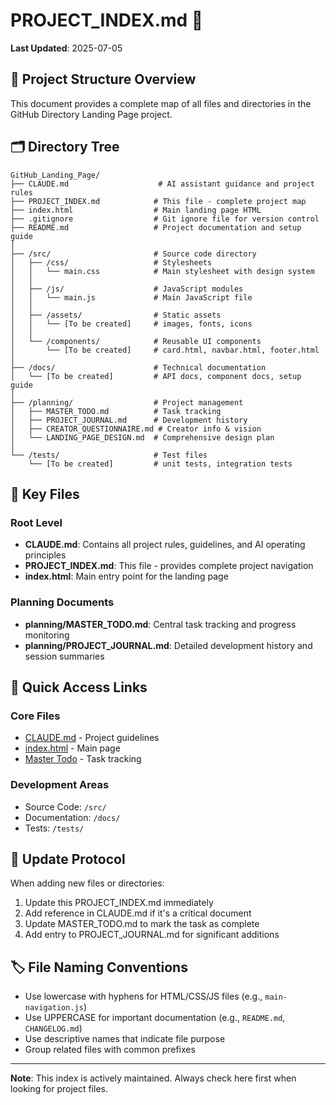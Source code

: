 # PROJECT_INDEX.md 📑

**Last Updated**: 2025-07-05

## 📁 Project Structure Overview

This document provides a complete map of all files and directories in the GitHub Directory Landing Page project.

## 🗂️ Directory Tree

```
GitHub_Landing_Page/
├── CLAUDE.md                    # AI assistant guidance and project rules
├── PROJECT_INDEX.md            # This file - complete project map
├── index.html                  # Main landing page HTML
├── .gitignore                  # Git ignore file for version control
├── README.md                   # Project documentation and setup guide
│
├── /src/                       # Source code directory
│   ├── /css/                   # Stylesheets
│   │   └── main.css            # Main stylesheet with design system
│   │
│   ├── /js/                    # JavaScript modules
│   │   └── main.js             # Main JavaScript file
│   │
│   ├── /assets/                # Static assets
│   │   └── [To be created]     # images, fonts, icons
│   │
│   └── /components/            # Reusable UI components
│       └── [To be created]     # card.html, navbar.html, footer.html
│
├── /docs/                      # Technical documentation
│   └── [To be created]         # API docs, component docs, setup guide
│
├── /planning/                  # Project management
│   ├── MASTER_TODO.md          # Task tracking
│   ├── PROJECT_JOURNAL.md      # Development history
│   ├── CREATOR_QUESTIONNAIRE.md # Creator info & vision
│   └── LANDING_PAGE_DESIGN.md  # Comprehensive design plan
│
└── /tests/                     # Test files
    └── [To be created]         # unit tests, integration tests
```

## 📄 Key Files

### Root Level
- **CLAUDE.md**: Contains all project rules, guidelines, and AI operating principles
- **PROJECT_INDEX.md**: This file - provides complete project navigation
- **index.html**: Main entry point for the landing page

### Planning Documents
- **planning/MASTER_TODO.md**: Central task tracking and progress monitoring
- **planning/PROJECT_JOURNAL.md**: Detailed development history and session summaries

## 🚀 Quick Access Links

### Core Files
- [CLAUDE.md](./CLAUDE.md) - Project guidelines
- [index.html](./index.html) - Main page
- [Master Todo](./planning/MASTER_TODO.md) - Task tracking

### Development Areas
- Source Code: `/src/`
- Documentation: `/docs/`
- Tests: `/tests/`

## 📝 Update Protocol

When adding new files or directories:
1. Update this PROJECT_INDEX.md immediately
2. Add reference in CLAUDE.md if it's a critical document
3. Update MASTER_TODO.md to mark the task as complete
4. Add entry to PROJECT_JOURNAL.md for significant additions

## 🏷️ File Naming Conventions

- Use lowercase with hyphens for HTML/CSS/JS files (e.g., `main-navigation.js`)
- Use UPPERCASE for important documentation (e.g., `README.md`, `CHANGELOG.md`)
- Use descriptive names that indicate file purpose
- Group related files with common prefixes

---

**Note**: This index is actively maintained. Always check here first when looking for project files.